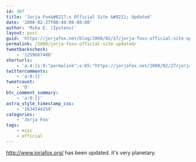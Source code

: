 ```yaml
---
id: 307
title: 'Jorja Fox&#8217;s Official Site &#8211; Updated'
date: '2008-02-27T08:40:00-08:00'
author: 'Mika E. (Ipstenu)'
layout: post
guid: 'https://jorjafox.net/blog/2008/02/27/jorja-foxs-official-site-updated/'
permalink: /2008/jorja-foxs-official-site-updated/
tweetbackscheck:
    - '1259667408'
shorturls:
    - 'a:4:{s:9:"permalink";s:65:"https://jorjafox.net/2008/02/27/jorja-foxs-official-site-updated/";s:7:"tinyurl";s:25:"http://tinyurl.com/l79c6q";s:4:"isgd";s:18:"http://is.gd/53ZGe";s:5:"bitly";s:20:"http://bit.ly/8zUtXm";}'
twittercomments:
    - 'a:0:{}'
tweetcount:
    - '0'
btc_comment_summary:
    - 'a:0:{}'
astra_style_timestamp_css:
    - '1634144259'
categories:
    - 'Jorja Fox'
tags:
    - misc
    - official
---
```


<a href=http://www.jorjafox.org/>http://www.jorjafox.org/ has been updated. it&apos;s very planetary.